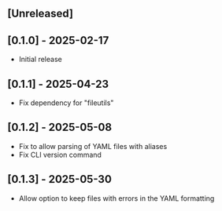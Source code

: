 ## [Unreleased]

## [0.1.0] - 2025-02-17

- Initial release

## [0.1.1] - 2025-04-23

- Fix dependency for "fileutils"

## [0.1.2] - 2025-05-08

- Fix to allow parsing of YAML files with aliases
- Fix CLI version command

## [0.1.3] - 2025-05-30

- Allow option to keep files with errors in the YAML formatting
